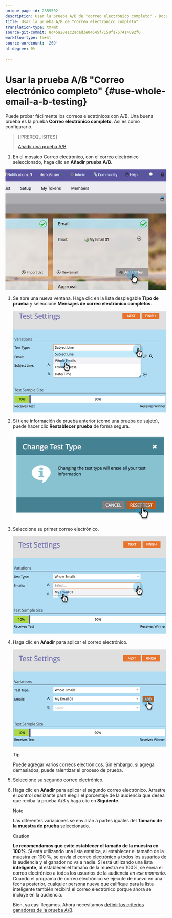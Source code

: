 ```yaml
---
unique-page-id: 2359502
description: Usar la prueba A/B de "correo electrónico completo" - Documentos de marketing - Documentación del producto
title: Usar la prueba A/B de "correo electrónico completo"
translation-type: tm+mt
source-git-commit: 8d45a28e1c2adad3e04645f7150f1757414092f0
workflow-type: tm+mt
source-wordcount: '269'
ht-degree: 0%

---
```



# Usar la prueba A/B &quot;Correo electrónico completo&quot; {#use-whole-email-a-b-testing}

Puede probar fácilmente los correos electrónicos con A/B. Una buena prueba es la prueba **Correo electrónico completo**. Así es como configurarlo.

>[!PREREQUISITES]
>
>[Añadir una prueba A/B](/help/marketo/product-docs/email-marketing/email-programs/email-program-actions/email-test-a-b-test/add-an-a-b-test.md)

1. En el mosaico Correo electrónico, con el correo electrónico seleccionado, haga clic en **Añadir prueba A/B**.

![](assets/image2014-9-12-15-3a22-3a12.png)

1. Se abre una nueva ventana. Haga clic en la lista desplegable **Tipo de prueba** y seleccione **Mensajes de correo electrónico completos**.

   ![](assets/image2014-9-12-15-3a22-3a27.png)

1. Si tiene información de prueba anterior (como una prueba de sujeto), puede hacer clic **Restablecer prueba** de forma segura.

   ![](assets/image2014-9-12-15-3a22-3a40.png)

1. Seleccione su primer correo electrónico.

   ![](assets/image2014-9-12-15-3a22-3a52.png)

1. Haga clic en **Añadir** para aplicar el correo electrónico.

   ![](assets/image2014-9-12-15-3a23-3a20.png)

   >[!TIP]
   >
   >Puede agregar varios correos electrónicos. Sin embargo, si agrega demasiados, puede ralentizar el proceso de prueba.

1. Seleccione su segundo correo electrónico.

   [](assets/image2014-9-12-15-3a23-3a49.png)

1. Haga clic en **Añadir** para aplicar el segundo correo electrónico. Arrastre el control deslizante para elegir el porcentaje de la audiencia que desea que reciba la prueba A/B y haga clic en **Siguiente**.

   [](assets/image2014-9-12-15-3a24-3a1.png)

   >[!NOTE]
   >
   >Las diferentes variaciones se enviarán a partes iguales del **Tamaño de la muestra de prueba** seleccionado.

   >[!CAUTION]
   >
   >**Le recomendamos que evite establecer el tamaño de la muestra en 100%**. Si está utilizando una lista estática, al establecer el tamaño de la muestra en 100 %, se envía el correo electrónico a todos los usuarios de la audiencia y el ganador no va a nadie. Si está utilizando una lista **inteligente**, al establecer el tamaño de la muestra en 100%, se envía el correo electrónico a todos los usuarios de la audiencia _en ese momento_. Cuando el programa de correo electrónico se ejecute de nuevo en una fecha posterior, cualquier persona nueva que califique para la lista inteligente también recibirá el correo electrónico porque ahora se incluye en la audiencia.

   Bien, ya casi llegamos. Ahora necesitamos [definir los criterios ganadores de la prueba A/B](/help/marketo/product-docs/email-marketing/email-programs/email-program-actions/email-test-a-b-test/define-the-a-b-test-winner-criteria.md).

